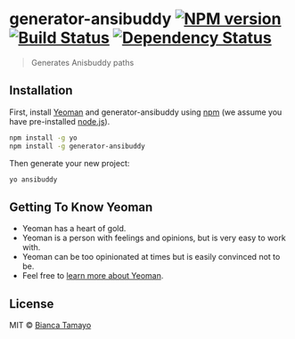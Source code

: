 # generator-ansibuddy [![NPM version][npm-image]][npm-url] [![Build Status][travis-image]][travis-url] [![Dependency Status][daviddm-image]][daviddm-url]
> Generates Anisbuddy paths

## Installation

First, install [Yeoman](http://yeoman.io) and generator-ansibuddy using [npm](https://www.npmjs.com/) (we assume you have pre-installed [node.js](https://nodejs.org/)).

```bash
npm install -g yo
npm install -g generator-ansibuddy
```

Then generate your new project:

```bash
yo ansibuddy
```

## Getting To Know Yeoman

 * Yeoman has a heart of gold.
 * Yeoman is a person with feelings and opinions, but is very easy to work with.
 * Yeoman can be too opinionated at times but is easily convinced not to be.
 * Feel free to [learn more about Yeoman](http://yeoman.io/).

## License

MIT © [Bianca Tamayo]()


[npm-image]: https://badge.fury.io/js/generator-ansibuddy.svg
[npm-url]: https://npmjs.org/package/generator-ansibuddy
[travis-image]: https://travis-ci.org/btamayo/generator-ansibuddy.svg?branch=master
[travis-url]: https://travis-ci.org/btamayo/generator-ansibuddy
[daviddm-image]: https://david-dm.org/btamayo/generator-ansibuddy.svg?theme=shields.io
[daviddm-url]: https://david-dm.org/btamayo/generator-ansibuddy
